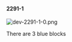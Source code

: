#### 2291-1
![dev-2291-1-0.png](https://github.com/lil-lab/nlvr/raw/master/nlvr/dev/images/0/dev-2291-1-0.png "dev-2291-1-0.png")

There are 3 blue blocks